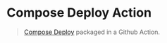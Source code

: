 # Compose Deploy Action

> [Compose Deploy](https://github.com/totakoko/compose-deploy) packaged in a Github Action.
